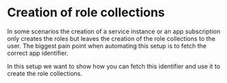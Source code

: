# Creation of role collections

In some scenarios the creation of a service instance or an app subscription only creates the roles but leaves the creation of the role collections to the user. The biggest pain point when automating this setup is to fetch the correct app identifier.

In this setup we want to show how you can fetch this identifier and use it to create the role collections.
